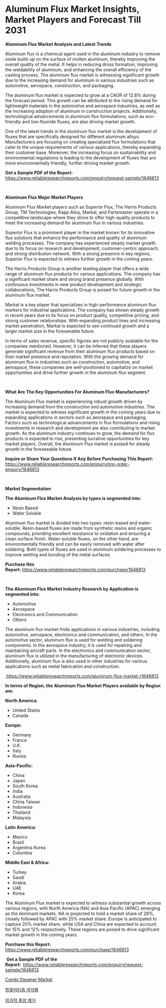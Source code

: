 <p><h1>Aluminum Flux Market Insights, Market Players and Forecast Till 2031</h1></p><p><strong>Aluminum Flux Market Analysis and Latest Trends</strong></p>
<p><p>Aluminum flux is a chemical agent used in the aluminum industry to remove oxide build-up on the surface of molten aluminum, thereby improving the overall quality of the metal. It helps in reducing dross formation, improving the weldability of aluminum, and enhancing the overall efficiency of the casting process. The aluminum flux market is witnessing significant growth due to the increasing demand for aluminum in various industries such as automotive, aerospace, construction, and packaging.</p><p>The aluminum flux market is expected to grow at a CAGR of 12.8% during the forecast period. This growth can be attributed to the rising demand for lightweight materials in the automotive and aerospace industries, as well as the increasing adoption of aluminum in construction projects. Additionally, technological advancements in aluminum flux formulations, such as eco-friendly and low-fluoride fluxes, are also driving market growth.</p><p>One of the latest trends in the aluminum flux market is the development of fluxes that are specifically designed for different aluminum alloys. Manufacturers are focusing on creating specialized flux formulations that cater to the unique requirements of various applications, thereby expanding their customer base. Moreover, the increasing focus on sustainability and environmental regulations is leading to the development of fluxes that are more environmentally friendly, further driving market growth.</p></p>
<p><strong>Get a Sample PDF of the Report:&nbsp;</strong> <a href="https://www.reliableresearchreports.com/enquiry/request-sample/1646813">https://www.reliableresearchreports.com/enquiry/request-sample/1646813</a></p>
<p>&nbsp;</p>
<p><strong>Aluminum Flux Major Market Players</strong></p>
<p><p>Aluminum Flux Market players such as Superior Flux, The Harris Products Group, TM Technologies, Kapp Alloy, Markal, and Partsmaster operate in a competitive landscape where they strive to offer high-quality products to meet the increasing demand for aluminum flux in various industries.</p><p>Superior Flux is a prominent player in the market known for its innovative flux solutions that enhance the performance and quality of aluminum welding processes. The company has experienced steady market growth due to its focus on research and development, customer-centric approach, and strong distribution network. With a strong presence in key regions, Superior Flux is expected to witness further growth in the coming years.</p><p>The Harris Products Group is another leading player that offers a wide range of aluminum flux products for various applications. The company has a significant market share and strong brand presence globally. With continuous investments in new product development and strategic collaborations, The Harris Products Group is poised for future growth in the aluminum flux market.</p><p>Markal is a key player that specializes in high-performance aluminum flux markers for industrial applications. The company has shown steady growth in recent years due to its focus on product quality, competitive pricing, and strong customer relationships. With expanding product lines and increasing market penetration, Markal is expected to see continued growth and a larger market size in the foreseeable future.</p><p>In terms of sales revenue, specific figures are not publicly available for the companies mentioned. However, it can be inferred that these players generate significant revenue from their aluminum flux products based on their market presence and reputation. With the growing demand for aluminum flux in industries such as construction, automotive, and aerospace, these companies are well-positioned to capitalize on market opportunities and drive further growth in the aluminum flux segment.</p></p>
<p>&nbsp;</p>
<p><strong>What Are The Key Opportunities For Aluminum Flux Manufacturers?</strong></p>
<p><p>The Aluminum Flux market is experiencing robust growth driven by increasing demand from the construction and automotive industries. The market is expected to witness significant growth in the coming years due to expanding applications in sectors such as aerospace and packaging. Factors such as technological advancements in flux formulations and rising investments in research and development are also contributing to market growth. As the aluminum industry continues to grow, the demand for flux products is expected to rise, presenting lucrative opportunities for key market players. Overall, the Aluminum Flux market is poised for steady growth in the foreseeable future.</p></p>
<p><strong>Inquire or Share Your Questions If Any Before Purchasing This Report:</strong> <a href="https://www.reliableresearchreports.com/enquiry/pre-order-enquiry/1646813">https://www.reliableresearchreports.com/enquiry/pre-order-enquiry/1646813</a></p>
<p>&nbsp;</p>
<p><strong>Market Segmentation</strong></p>
<p><strong>The Aluminum Flux Market Analysis by types is segmented into:</strong></p>
<p><ul><li>Resin Based</li><li>Water Soluble</li></ul></p>
<p><p>Aluminum flux market is divided into two types: resin-based and water-soluble. Resin-based fluxes are made from synthetic resins and organic compounds, providing excellent resistance to oxidation and ensuring a clean surface finish. Water-soluble fluxes, on the other hand, are environmentally friendly and can be easily removed with water after soldering. Both types of fluxes are used in aluminum soldering processes to improve wetting and bonding of the metal surfaces.</p></p>
<p><strong>Purchase this Report:&nbsp;</strong><a href="https://www.reliableresearchreports.com/purchase/1646813">https://www.reliableresearchreports.com/purchase/1646813</a></p>
<p>&nbsp;</p>
<p><strong>The Aluminum Flux Market Industry Research by Application is segmented into:</strong></p>
<p><ul><li>Automotive</li><li>Aerospace</li><li>Electronics and Communication</li><li>Others</li></ul></p>
<p><p>The aluminum flux market finds applications in various industries, including automotive, aerospace, electronics and communication, and others. In the automotive sector, aluminum flux is used for welding and soldering components. In the aerospace industry, it is used for repairing and maintaining aircraft parts. In the electronics and communication sector, aluminum flux is utilized in the manufacturing of electronic devices. Additionally, aluminum flux is also used in other industries for various applications such as metal fabrication and construction.</p></p>
<p><a href="https://www.reliableresearchreports.com/aluminum-flux-market-r1646813">&nbsp;https://www.reliableresearchreports.com/aluminum-flux-market-r1646813</a></p>
<p><strong>In terms of Region, the Aluminum Flux Market Players available by Region are:</strong></p>
<p>
    <p> <strong> North America: </strong>
        <ul>
            <li>United States</li>
            <li>Canada</li>
        </ul>
        </p> 
    <p> <strong> Europe: </strong>
        <ul>
            <li>Germany</li>
            <li>France</li>
            <li>U.K.</li>
            <li>Italy</li>
            <li>Russia</li>
        </ul>
        </p> 
    <p> <strong> Asia-Pacific: </strong>
        <ul>
            <li>China</li>
            <li>Japan</li>
            <li>South Korea</li>
            <li>India</li>
            <li>Australia</li>
            <li>China Taiwan</li>
            <li>Indonesia</li>
            <li>Thailand</li>
            <li>Malaysia</li>
        </ul>
        </p> 
    <p> <strong> Latin America: </strong>
        <ul>
            <li>Mexico</li>
            <li>Brazil</li>
            <li>Argentina Korea</li>
            <li>Colombia</li>
        </ul>
        </p> 
    <p> <strong> Middle East & Africa: </strong>
        <ul>
            <li>Turkey</li>
            <li>Saudi</li>
            <li>Arabia</li>
            <li>UAE</li>
            <li>Korea</li>
        </ul>
    </p>
    </p>
<p><p>The Aluminum Flux market is expected to witness substantial growth across various regions, with North America (NA) and Asia Pacific (APAC) emerging as the dominant markets. NA is projected to hold a market share of 28%, closely followed by APAC with 25% market share. Europe is anticipated to capture 20% market share, while USA and China are expected to account for 15% and 12% respectively. These regions are poised to drive significant market growth in the coming years.</p></p>
<p><strong>Purchase this Report: </strong><a href="https://www.reliableresearchreports.com/purchase/1646813">https://www.reliableresearchreports.com/purchase/1646813</a></p>
<p>&nbsp;<strong>Get a Sample PDF of the Report:&nbsp;&nbsp;</strong><a href="https://www.reliableresearchreports.com/enquiry/request-sample/1646813">https://www.reliableresearchreports.com/enquiry/request-sample/1646813</a></p>
<p><strong></strong></p>
<p><p><a href="https://view.publitas.com/reportprime-1/combi-steamer-market-trends-and-analysis-opportunities-and-challenges-for-future-growth-2024-2031/">Combi Steamer Market</a></p><p><a href="https://medium.com/@mdmohiqulislam77/%EC%84%B8%EA%B3%84-%ED%95%AD%EB%A5%98%EB%A7%A4%ED%8A%B8%EC%A6%9D-%EC%95%BD%ED%92%88-%EC%8B%9C%EC%9E%A5-%EB%B2%94%EC%9C%84%EC%99%80-2024%EB%85%84%EB%B6%80%ED%84%B0-2031%EB%85%84%EA%B9%8C%EC%A7%80-%EC%98%88%EC%83%81%EB%90%98%EB%8A%94-%EC%9D%98-%EB%B9%A0%EB%A5%B4%EA%B2%8C-%EC%84%B1%EC%9E%A5%ED%95%98%EB%8A%94-cagr%EC%97%90-%EB%8C%80%ED%95%9C-%EC%B2%A0%EC%A0%80%ED%95%9C-%EB%B6%84%EC%84%9D-93db47fa907b">항류머티즘 의약품</a></p><p><a href="https://medium.com/@mdmohiqulislam77/%EC%88%98%EC%88%A0%EC%A0%81-%EC%A2%85%EC%96%91-%EC%86%8C%EC%A0%88-%EC%8B%9C%EC%9E%A5-%EC%A1%B0%EC%82%AC-%EB%B3%B4%EA%B3%A0%EC%84%9C%EC%97%90%EB%8A%94-2024%EB%85%84%EB%B6%80%ED%84%B0-2031%EB%85%84%EA%B9%8C%EC%A7%80-cagr%EB%A1%9C-%EC%98%88%EC%B8%A1%EB%90%9C-%EC%8B%9C%EC%9E%A5-%EA%B7%9C%EB%AA%A8-%EC%A0%90%EC%9C%A0%EC%9C%A8-%EB%B0%8F-%EC%84%B1%EC%9E%A5%EB%A5%A0-%EB%B6%84%EC%84%9D%EC%9D%B4-%ED%8F%AC%ED%95%A8%EB%90%98%EC%96%B4-%EC%9E%88%EC%8A%B5%EB%8B%88%EB%8B%A4-020623b2e54f">외과적 종양 제거</a></p></p>